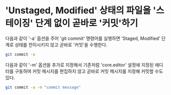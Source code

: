 # 'Unstaged, Modified' 상태의 파일을 '스테이징' 단계 없이 곧바로 '커밋'하기

다음과 같이 '-a' 옵션을 주어 'git commit' 명령어를 실행하면 'Staged, Modified' 단계로 상태를 전이시키지 않고 곧바로 '커밋'을 수행한다.
```bash
git commit -a
```

다음과 같이 '-m' 옵션을 추가로 지정해서 기존처럼 'core.editor' 설정에 지정된 에디터를 구동하여 커밋 메시지를 편집하지 않고 곧바로 커밋 메시지를
지정해 커밋할 수도 있다.

```bash
git commit -a -m "commit message"
```
